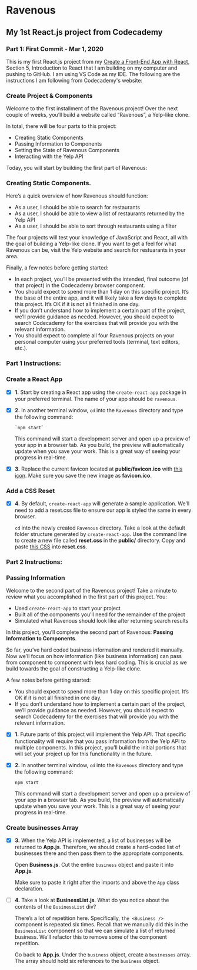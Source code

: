 # Ravenous

## My 1st React.js project from Codecademy

### Part 1: First Commit - Mar 1, 2020

This is my first React.js project from my [Create a Front-End App with React](https://www.codecademy.com/learn/paths/build-web-apps-with-react), Section 5, Introduction to React that I am building on my computer and pushing to GitHub. I am using VS Code as my IDE. The following are the instructions I am following from Codecademy's website:

### Create Project & Components

Welcome to the first installment of the Ravenous project! Over the next couple of weeks, you’ll build a website called “Ravenous”, a Yelp-like clone.

In total, there will be four parts to this project:

  * Creating Static Components
  * Passing Information to Components
  * Setting the State of Ravenous Components
  * Interacting with the Yelp API
  
Today, you will start by building the first part of Ravenous: 
### Creating Static Components.

Here’s a quick overview of how Ravenous should function:

 * As a user, I should be able to search for restaurants
 * As a user, I should be able to view a list of restaurants returned by the Yelp API
 * As a user, I should be able to sort through restaurants using a filter
 
The four projects will test your knowledge of JavaScript and React, all with the goal of building a Yelp-like clone. If you want to get a feel for what Ravenous can be, visit the Yelp website and search for restuarants in your area.

Finally, a few notes before getting started:

 * In each project, you’ll be presented with the intended, final outcome (of that project) in the Codecademy browser component.
 * You should expect to spend more than 1 day on this specific project. It’s the base of the entire app, and it will likely take a few days to complete this project. It’s OK if it is not all finished in one day.
 * If you don’t understand how to implement a certain part of the project, we’ll provide guidance as needed. However, you should expect to search Codecademy for the exercises that will provide you with the relevant information.
 * You should expect to complete all four Ravenous projects on your personal computer using your preferred tools (terminal, text editors, etc.).
 
### Part 1 Instructions:

### Create a React App

- [x] **1.** Start by creating a React app using the `create-react-app` package in your preferred terminal. The name of your app should be `ravenous`.

- [x] **2.** In another terminal window, `cd` into the `Ravenous` directory and type the following command: 

      `npm start`

     This command will start a development server and open up a preview of your app in a browser tab. As you build, the preview will automatically update when you save your work. This is a great way of seeing your progress in real-time.

- [x] **3.** Replace the current favicon located at **public/favicon.ico** with [this icon](https://s3.amazonaws.com/codecademy-content/programs/react/ravenous/ravenous_favicon.ico). Make sure you save the new image as **favicon.ico**.

### Add a CSS Reset

- [x] **4.** By default, `create-react-app` will generate a sample application. We’ll need to add a reset.css file to ensure our app is styled the same in every browser.

     `cd` into the newly created `Ravenous` directory. Take a look at the default folder structure generated by `create-react-app`. Use the command line to create a new file called **reset.css** in the **public/** directory. Copy and paste [this CSS](https://s3.amazonaws.com/codecademy-content/programs/react/ravenous/reset.css) into **reset.css**.
     
     
### Part 2 Instructions:

### Passing Information

Welcome to the second part of the Ravenous project! Take a minute to review what you accomplished in the first part of this project. You:

 * Used `create-react-app` to start your project
 * Built all of the components you’ll need for the remainder of the project
 * Simulated what Ravenous should look like after returning search results
 
In this project, you’ll complete the second part of Ravenous: **Passing Information to Components**.

So far, you’ve hard coded business information and rendered it manually. Now we’ll focus on how information (like business information) can pass from component to component with less hard coding. This is crucial as we build towards the goal of constructing a Yelp-like clone.

A few notes before getting started:

 * You should expect to spend more than 1 day on this specific project. It’s OK if it is not all finished in one day.
 * If you don’t understand how to implement a certain part of the project, we’ll provide guidance as needed. However, you should expect to search Codecademy for the exercises that will provide you with the relevant information.
 
- [x] **1.** Future parts of this project will implement the Yelp API. That specific functionality will require that you pass information from the Yelp API to multiple components. In this project, you’ll build the initial portions that will set your project up for this functionality in the future.

- [x] **2.** In another terminal window, `cd` into the `Ravenous` directory and type the following command:

     `npm start`
     
     This command will start a development server and open up a preview of your app in a browser tab. As you build, the preview will automatically update when you save your work. This is a great way of seeing your progress in real-time.

### Create businesses Array

- [x] **3.** When the Yelp API is implemented, a list of businesses will be returned to **App.js**. Therefore, we should create a hard-coded list of businesses there and then pass them to the appropriate components.

     Open **Business.js**. Cut the entire `business` object and paste it into **App.js**.

     Make sure to paste it right after the imports and above the `App` class declaration.
     
- [ ] **4.** Take a look at **BusinessList.js**. What do you notice about the contents of the `BusinessList` div?

     There’s a lot of repetition here. Specifically, `the <Business />` component is repeated six times. Recall that we manually did this in the `BusinessList` component so that we can simulate a list of returned business. We’ll refactor this to remove some of the component repetition.
     
     Go back to **App.js**. Under the `business` object, create a `businesses` array. The array should hold six references to the `business` object.





